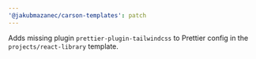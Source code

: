 ```yaml
---
'@jakubmazanec/carson-templates': patch
---
```


Adds missing plugin `prettier-plugin-tailwindcss` to Prettier config in the `projects/react-library`
template.
